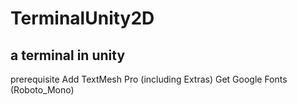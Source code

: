 # TerminalUnity2D
## a terminal in unity
prerequisite
Add TextMesh Pro (including Extras)
Get Google Fonts (Roboto_Mono)
